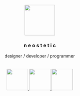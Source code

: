 <p align="center">
  <a href="https://github.com/neostetic/">
    <img src="https://i.imgur.com/wXXC3mt.png" width="100"/>
  </a>
  <h3 align="center">n e o s t e t i c</h3>
  <p align="center">
    designer / developer / programmer
    <br>
    <br>
    <br>
    <a href="https://discord.gg/ES5dFQARav">
      <img src="https://i.imgur.com/O3umNxw.png" width="70"/>
    </a>
    <a href="https://twitter.com/neostetic">
      <img src="https://i.imgur.com/1gRbbxg.png" width="70"/>
    </a>
    <a href="https://www.youtube.com/channel/UC-ouFjXcWNMxCpRRynEMi6A">
      <img src="https://i.imgur.com/pDhncBU.png" width="70"/>
    </a>
    <!--
    <a href="https://neoncz.newgrounds.com">
      <img src="https://i.imgur.com/DNMYMhn.png" width="70"/>
    </a>
    -->
  </p>
</p>
